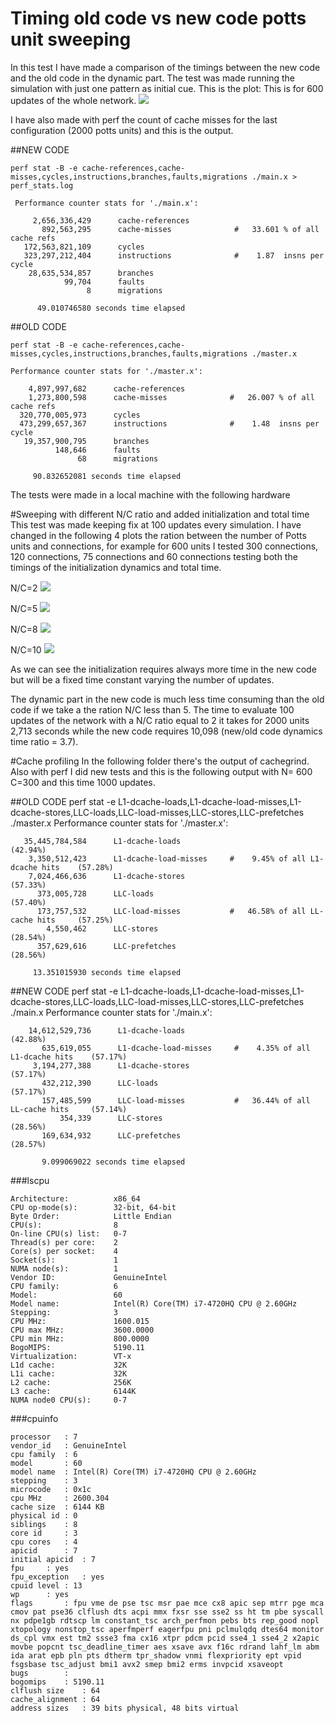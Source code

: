 # Timing old code vs new code potts unit sweeping

In this test I have made a comparison of the timings between the new code and the old code in the dynamic part. The test was made running the simulation with just one pattern as initial cue. This is the plot:
This is for 600 updates of the whole network.
![](test.png)

I have also made with perf the count of cache misses for the last configuration (2000 potts units) and this is the output.

##NEW CODE

    perf stat -B -e cache-references,cache-misses,cycles,instructions,branches,faults,migrations ./main.x > perf_stats.log

     Performance counter stats for './main.x':

         2,656,336,429      cache-references
           892,563,295      cache-misses              #   33.601 % of all cache refs
       172,563,821,109      cycles
       323,297,212,404      instructions              #    1.87  insns per cycle
        28,635,534,857      branches
                99,704      faults
                     8      migrations

          49.010746580 seconds time elapsed


##OLD CODE

    perf stat -B -e cache-references,cache-misses,cycles,instructions,branches,faults,migrations ./master.x

    Performance counter stats for './master.x':

        4,897,997,682      cache-references
        1,273,800,598      cache-misses              #   26.007 % of all cache refs
      320,770,005,973      cycles
      473,299,657,367      instructions              #    1.48  insns per cycle
       19,357,900,795      branches
              148,646      faults
                   68      migrations

         90.832652081 seconds time elapsed

The tests were made in a local machine with the following hardware

#Sweeping with different N/C ratio and added initialization and total time
This test was made keeping fix at 100 updates every simulation. I have changed in the following 4 plots the ration between the number of Potts units and connections, for example for 600 units I tested 300 connections, 120 connections, 75 connections and 60 connections testing both the timings of the initialization dynamics and total time.

N/C=2
![](test2.png)

N/C=5
![](test5.png)

N/C=8
![](test8.png)

N/C=10
![](test10.png)

As we can see the initialization requires always more time in the new code but will be a fixed time constant varying the number of updates.

The dynamic part in the new code is much less time consuming than the old code if we take a the ration N/C less than 5. The time to evaluate 100 updates of the network with a N/C ratio equal to  2 it takes for 2000 units 2,713 seconds while the new code requires 10,098 (new/old code dynamics time ratio = 3.7).

#Cache profiling
In the following folder there's the output of cachegrind. Also with perf I did new tests and this is the following output with N= 600 C=300 and this time 1000 updates.

##OLD CODE
    perf stat -e L1-dcache-loads,L1-dcache-load-misses,L1-dcache-stores,LLC-loads,LLC-load-misses,LLC-stores,LLC-prefetches ./master.x
    Performance counter stats for './master.x':

       35,445,784,584      L1-dcache-loads                                               (42.94%)
        3,350,512,423      L1-dcache-load-misses     #    9.45% of all L1-dcache hits    (57.28%)
        7,024,466,636      L1-dcache-stores                                              (57.33%)
          373,005,728      LLC-loads                                                     (57.40%)
          173,757,532      LLC-load-misses           #   46.58% of all LL-cache hits     (57.25%)
            4,550,462      LLC-stores                                                    (28.54%)
          357,629,616      LLC-prefetches                                                (28.56%)

         13.351015930 seconds time elapsed

##NEW CODE
    perf stat -e L1-dcache-loads,L1-dcache-load-misses,L1-dcache-stores,LLC-loads,LLC-load-misses,LLC-stores,LLC-prefetches ./main.x
    Performance counter stats for './main.x':

        14,612,529,736      L1-dcache-loads                                               (42.88%)
           635,619,055      L1-dcache-load-misses     #    4.35% of all L1-dcache hits    (57.17%)
         3,194,277,388      L1-dcache-stores                                              (57.17%)
           432,212,390      LLC-loads                                                     (57.17%)
           157,485,599      LLC-load-misses           #   36.44% of all LL-cache hits     (57.14%)
               354,339      LLC-stores                                                    (28.56%)
           169,634,932      LLC-prefetches                                                (28.57%)

           9.099069022 seconds time elapsed

###lscpu

    Architecture:          x86_64
    CPU op-mode(s):        32-bit, 64-bit
    Byte Order:            Little Endian
    CPU(s):                8
    On-line CPU(s) list:   0-7
    Thread(s) per core:    2
    Core(s) per socket:    4
    Socket(s):             1
    NUMA node(s):          1
    Vendor ID:             GenuineIntel
    CPU family:            6
    Model:                 60
    Model name:            Intel(R) Core(TM) i7-4720HQ CPU @ 2.60GHz
    Stepping:              3
    CPU MHz:               1600.015
    CPU max MHz:           3600.0000
    CPU min MHz:           800.0000
    BogoMIPS:              5190.11
    Virtualization:        VT-x
    L1d cache:             32K
    L1i cache:             32K
    L2 cache:              256K
    L3 cache:              6144K
    NUMA node0 CPU(s):     0-7

###cpuinfo

    processor	: 7
    vendor_id	: GenuineIntel
    cpu family	: 6
    model		: 60
    model name	: Intel(R) Core(TM) i7-4720HQ CPU @ 2.60GHz
    stepping	: 3
    microcode	: 0x1c
    cpu MHz		: 2600.304
    cache size	: 6144 KB
    physical id	: 0
    siblings	: 8
    core id		: 3
    cpu cores	: 4
    apicid		: 7
    initial apicid	: 7
    fpu		: yes
    fpu_exception	: yes
    cpuid level	: 13
    wp		: yes
    flags		: fpu vme de pse tsc msr pae mce cx8 apic sep mtrr pge mca cmov pat pse36 clflush dts acpi mmx fxsr sse sse2 ss ht tm pbe syscall nx pdpe1gb rdtscp lm constant_tsc arch_perfmon pebs bts rep_good nopl xtopology nonstop_tsc aperfmperf eagerfpu pni pclmulqdq dtes64 monitor ds_cpl vmx est tm2 ssse3 fma cx16 xtpr pdcm pcid sse4_1 sse4_2 x2apic movbe popcnt tsc_deadline_timer aes xsave avx f16c rdrand lahf_lm abm ida arat epb pln pts dtherm tpr_shadow vnmi flexpriority ept vpid fsgsbase tsc_adjust bmi1 avx2 smep bmi2 erms invpcid xsaveopt
    bugs		:
    bogomips	: 5190.11
    clflush size	: 64
    cache_alignment	: 64
    address sizes	: 39 bits physical, 48 bits virtual
